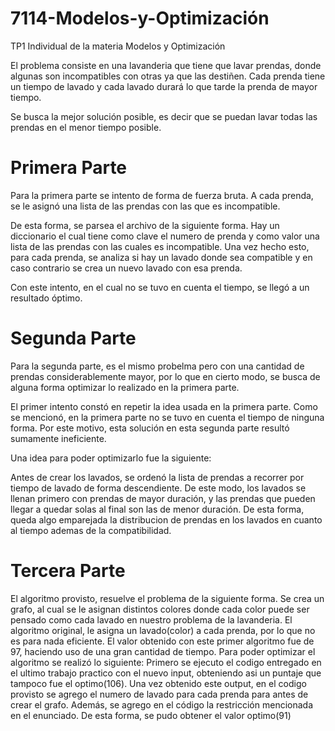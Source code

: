 # 7114-Modelos-y-Optimización
TP1 Individual de la materia Modelos y Optimización

El problema consiste en una lavanderia que tiene que lavar prendas, donde algunas son incompatibles con otras ya que las destiñen. Cada prenda tiene un tiempo de lavado y cada lavado durará lo que tarde la prenda de mayor tiempo.

Se busca la mejor solución posible, es decir que se puedan lavar todas las prendas en el menor tiempo posible.

# Primera Parte

Para la primera parte se intento de forma de fuerza bruta. A cada prenda, se le asignó una lista de las prendas con las que es incompatible.

De esta forma, se parsea el archivo de la siguiente forma. Hay un diccionario el cual tiene como clave el numero de prenda y como valor una lista de las prendas con las cuales es incompatible. 
Una vez hecho esto, para cada prenda, se analiza si hay un lavado donde sea compatible y en caso contrario se crea un nuevo lavado con esa prenda. 

Con este intento, en el cual no se tuvo en cuenta el tiempo, se llegó a un resultado óptimo.

# Segunda Parte

Para la segunda parte, es el mismo probelma pero con una cantidad de prendas considerablemente mayor, por lo que en cierto modo, se busca de alguna forma optimizar lo realizado en la primera parte.

El primer intento constó en repetir la idea usada en la primera parte. Como se mencionó, en la primera parte no se tuvo en cuenta el tiempo de ninguna forma.
Por este motivo, esta solución en esta segunda parte resultó sumamente ineficiente.

Una idea para poder optimizarlo fue la siguiente:

Antes de crear los lavados, se ordenó la lista de prendas a recorrer por tiempo de lavado de forma descendiente. De este modo, los lavados se llenan primero con prendas de mayor duración, y las prendas que pueden llegar a quedar solas al final son las de menor duración. De esta forma, queda algo emparejada la distribucion de prendas en los lavados en cuanto al tiempo ademas de la compatibilidad.

# Tercera Parte
El algoritmo provisto, resuelve el problema de la siguiente forma. Se crea un grafo, al cual se le asignan 
distintos colores donde cada color puede ser pensado como cada lavado en nuestro problema de la lavanderia. 
El algoritmo original, le asigna un lavado(color) a cada prenda, por lo que no es para nada eficiente. El
valor obtenido con este primer algoritmo fue de 97, haciendo uso de una gran cantidad de tiempo.
Para poder optimizar el algoritmo se realizó lo siguiente:
Primero se ejecuto el codigo entregado en el ultimo trabajo practico con el nuevo input, obteniendo asi un
puntaje que tampoco fue el optimo(106). Una vez obtenido este output, en el codigo provisto se agrego el numero
de lavado para cada prenda para antes de crear el grafo. Además, se agrego en el código la restricción mencionada 
en el enunciado. De esta forma, se pudo obtener el valor optimo(91)


